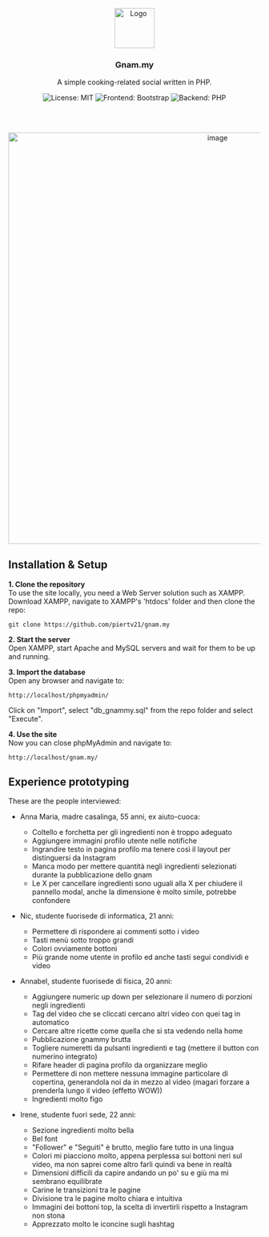 <p align="center">
  <img src="https://raw.githubusercontent.com/piertv21/gnam.my/main/assets/favicon.png" alt="Logo" width="80" height="80">
  <h3 align="center">Gnam.my</h3>
  <p align="center">
    A simple cooking-related social written in PHP.
  </p>
  <p align="center">
    <img src="https://img.shields.io/badge/License-MIT-blue.svg" alt="License: MIT">
    <img src="https://img.shields.io/badge/Frontend-Bootstrap%205.3-purple" alt="Frontend: Bootstrap">
    <img src="https://img.shields.io/badge/Backend-PHP-blue" alt="Backend: PHP">
  </p>
</p>

##
<br />

<p align="center">
<img width="820" alt="image" src="https://github.com/piertv21/gnam.my/assets/116550787/09c4adf5-184e-47d5-86b7-509d09ce4c37">
</p>

## Installation & Setup

**1. Clone the repository**<br />
To use the site locally, you need a Web Server solution such as XAMPP.<br />
Download XAMPP, navigate to XAMPP's 'htdocs' folder and then clone the repo:
```
git clone https://github.com/piertv21/gnam.my
```

**2. Start the server**<br />
Open XAMPP, start Apache and MySQL servers and wait for them to be up and running.

**3. Import the database**<br />
Open any browser and navigate to:
```
http://localhost/phpmyadmin/
```
Click on "Import", select "db_gnammy.sql" from the repo folder and select "Execute".

**4. Use the site**<br />
Now you can close phpMyAdmin and navigate to:
```
http://localhost/gnam.my/
```

## Experience prototyping
These are the people interviewed:
- Anna Maria, madre casalinga, 55 anni, ex aiuto-cuoca:
  - Coltello e forchetta per gli ingredienti non è troppo adeguato
  - Aggiungere immagini profilo utente nelle notifiche
  - Ingrandire testo in pagina profilo ma tenere così il layout per distinguersi da Instagram
  - Manca modo per mettere quantità negli ingredienti selezionati durante la pubblicazione dello gnam
  - Le X per cancellare ingredienti sono uguali alla X per chiudere il pannello modal, anche la dimensione è molto simile, potrebbe confondere

- Nic, studente fuorisede di informatica, 21 anni:
  - Permettere di rispondere ai commenti sotto i video
  - Tasti menù sotto troppo grandi
  - Colori ovviamente bottoni
  - Più grande nome utente in profilo ed anche tasti segui condividi e video

- Annabel, studente fuorisede di fisica, 20 anni:
  - Aggiungere numeric up down per selezionare il numero di porzioni negli ingredienti
  - Tag del video che se cliccati cercano altri video con quei tag in automatico
  - Cercare altre ricette come quella che si sta vedendo nella home
  - Pubblicazione gnammy brutta
  - Togliere numeretti da pulsanti ingredienti e tag (mettere il button con numerino integrato)
  - Rifare header di pagina profilo da organizzare meglio
  - Permettere di non mettere nessuna immagine particolare di copertina, generandola noi da in mezzo al video (magari forzare a prenderla lungo il video (effetto WOW))
  - Ingredienti molto figo

- Irene, studente fuori sede, 22 anni:
  - Sezione ingredienti molto bella
  - Bel font
  - "Follower" e "Seguiti" è brutto, meglio fare tutto in una lingua
  - Colori mi piacciono molto, appena perplessa sui bottoni neri sul video, ma non saprei come altro farli quindi va bene in realtà
  - Dimensioni difficili da capire andando un po' su e giù ma mi sembrano equilibrate
  - Carine le transizioni tra le pagine
  - Divisione tra le pagine molto chiara e intuitiva
  - Immagini dei bottoni top, la scelta di invertirli rispetto a Instagram non stona
  - Apprezzato molto le iconcine sugli hashtag
